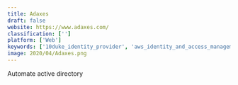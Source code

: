 ```yaml
---
title: Adaxes
draft: false 
website: https://www.adaxes.com/
classification: ['']
platform: ['Web']
keywords: ['10duke_identity_provider', 'aws_identity_and_access_management', 'amazon_cognito', 'auth0', 'forgerock', 'google_cloud_iam', 'hid_global', 'helloid', 'id_flow', 'identitynow', 'loginradius', 'manageengine_admanager', 'netiq_identity_manager', 'netiq_edirectory', 'okta', 'optimal_idm', 'ping_identity', 'sailpoint_identityiq']
image: 2020/04/Adaxes.png
---
```

Automate active directory
